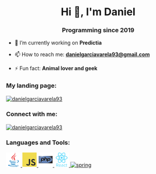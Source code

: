 <h1 align="center">Hi 👋, I'm Daniel</h1>
<h3 align="center">Programming since 2019</h3>

- 🔭 I’m currently working on **Predictia**

- 📫 How to reach me: **danielgarciavarela93@gmail.com**

- ⚡ Fun fact: **Animal lover and geek**

<h3 align="left">My landing page:</h3>
<a href="https://danielgv93.github.io" target="blank"><img align="center" src="https://cdn.jsdelivr.net/npm/simple-icons@3.0.1/icons/github.svg" alt="danielgarciavarela93" height="30" width="40" /></a>

<h3 align="left">Connect with me:</h3>
<p align="left">
<a href="https://linkedin.com/in/danielgarciavarela93" target="blank"><img align="center" src="https://raw.githubusercontent.com/rahuldkjain/github-profile-readme-generator/master/src/images/icons/Social/linked-in-alt.svg" alt="danielgarciavarela93" height="30" width="40" /></a>
</p>

<h3 align="left">Languages and Tools:</h3>
<p align="left"> <a href="https://www.java.com" target="_blank" rel="noreferrer"> <img src="https://raw.githubusercontent.com/devicons/devicon/master/icons/java/java-original.svg" alt="java" width="40" height="40"/> </a> <a href="https://developer.mozilla.org/en-US/docs/Web/JavaScript" target="_blank" rel="noreferrer"> <img src="https://raw.githubusercontent.com/devicons/devicon/master/icons/javascript/javascript-original.svg" alt="javascript" width="40" height="40"/> </a> <a href="https://www.php.net" target="_blank" rel="noreferrer"> <img src="https://raw.githubusercontent.com/devicons/devicon/master/icons/php/php-original.svg" alt="php" width="40" height="40"/> </a> <a href="https://reactjs.org/" target="_blank" rel="noreferrer"> <img src="https://raw.githubusercontent.com/devicons/devicon/master/icons/react/react-original-wordmark.svg" alt="react" width="40" height="40"/> </a> <a href="https://spring.io/" target="_blank" rel="noreferrer"> <img src="https://www.vectorlogo.zone/logos/springio/springio-icon.svg" alt="spring" width="40" height="40"/> </a> </p>
